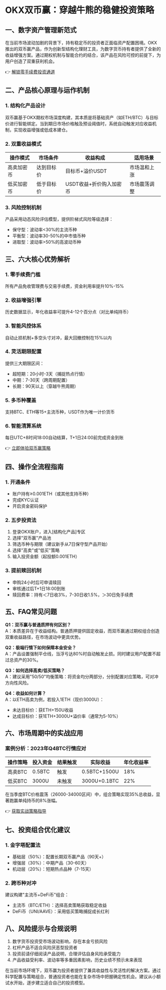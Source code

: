 # OKX双币赢：穿越牛熊的稳健投资策略

## 一、数字资产管理新范式
在当前市场波动加剧的背景下，持有稳定币的投资者正面临资产配置困境。OKX推出的双币赢产品，作为创新型结构化理财工具，为数字货币持有者提供了全新的收益增强方案。通过期权机制与智能合约的结合，该产品在风险可控的前提下，为用户创造了双重获利机会。

👉 [解锁零手续费投资通道](https://bit.ly/okx_welcome)

## 二、产品核心原理与运作机制
### 1. 结构化产品设计
双币赢基于OKX期权市场深度构建，其本质是将基础资产（如ETH/BTC）与目标价进行智能绑定。当到期日市场价格触及预设阈值时，系统自动触发对应收益机制，实现收益增强或低成本建仓。

### 2. 双重收益模式
| 操作模式   | 市场条件      | 收益构成                  | 适用场景          |
|------------|---------------|---------------------------|-------------------|
| 高卖加密币 | 达到目标价    | 目标币+溢价USDT           | 市场温和上涨      |
| 低买加密币 | 低于目标价    | USDT收益+折价购入加密币    | 市场震荡调整      |

### 3. 风险控制机制
产品采用动态风险评估模型，提供阶梯式风险等级选择：
- 保守型：波动率<30%的主流币种
- 平衡型：波动率30-50%的中市值币种
- 进取型：波动率>50%的高波动币种

## 三、六大核心优势解析
### 1. 零手续费门槛
所有产品免收管理费与交易手续费，资金利用率提升10%-15%

### 2. 收益增强引擎
历史数据显示，年化收益率可提升4-12个百分点（对比单纯持币）

### 3. 智能风控体系
自动止损机制+多空头寸对冲，最大回撤控制在15%以内

### 4. 灵活期限配置
提供三大期限区间：
- 超短期：20小时-3天（捕捉热点行情）
- 中期：7-30天（跨周期配置）
- 长期：90天以上（穿越牛熊周期）

### 5. 多币种覆盖
支持BTC、ETH等15+主流币种，USDT作为唯一计价货币

### 6. 智能清算系统
每日UTC+8时间18:00自动结算，T+1日24:00前完成资金到账

👉 [立即体验双币赢策略](https://bit.ly/okx_welcome)

## 四、操作全流程指南
### 1. 开通条件
- 账户持有≥0.001ETH（或其他支持币种）
- 完成KYC认证
- 开启资金密码保护

### 2. 五步投资法
1. 登录OKX账户，进入[结构化产品]专区
2. 选择"双币赢"产品池
3. 筛选币种与期限（建议新手从7日保守型产品开始）
4. 选择"高卖"或"低买"策略
5. 输入投资金额（起投额0.001ETH）

### 3. 提前赎回机制
- 申购24小时后可申请赎回
- 审核通过后T+1日18:00到账
- 赎回费率：持有＜7日收3%，7-30日收1.5%，＞30日免手续费

## 五、FAQ常见问题
**Q1：双币赢与普通质押有何区别？**  
A：本质差异在于收益结构。普通质押提供固定收益，而双币赢通过期权组合创造双重收益路径，在市场波动中更具优势。

**Q2：极端行情下如何保障本金安全？**  
A：产品设置强制平仓线，当浮亏达80%时自动触发止损。同时建议用户配置不超过总资产的30%。

**Q3：如何选择高卖/低买策略？**  
A：建议采用"50/50"均衡策略：将资金均分两部分，分别配置对应策略，可对冲方向性风险。

**Q4：收益如何计算？**  
A：以ETH高卖为例，若投入1ETH（现价3000U）：  
- 未达目标价：获ETH+150U收益  
- 达成目标价：获1ETH+3000U*溢价率（通常为5-10%）

## 六、市场周期中的实战应用
### 案例分析：2023年Q4BTC行情应对
| 操作策略 | 投入资金 | 结果触发 | 实际收益 | 年化收益率 |
|----------|----------|----------|----------|------------|
| 高卖BTC  | 0.5BTC   | 触发     | 0.5BTC+1500U | 18%        |
| 低买BTC  | 3000U    | 未触发   | 3000U+0.1BTC | 22%        |

在当季度BTC价格震荡（26000-34000区间）中，组合策略实现35%总收益，显著跑赢单纯持币的8%涨幅。

👉 [获取实战策略指导](https://bit.ly/okx_welcome)

## 七、投资组合优化建议
### 1. 金字塔配置法
- 基础层（50%）：配置长期双币赢产品（90天+）
- 增强层（30%）：中期产品（30-60天）
- 机动层（20%）：短期热点品种（7-15天）

### 2. 跨币种对冲
建议构建"主流币+DeFi币"组合：
- 主流币（BTC/ETH）：选择高卖策略获取稳定收益
- DeFi币（UNI/AAVE）：采用低买策略捕捉成长红利

## 八、风险提示与合规说明
1. 数字货币投资受市场波动影响，存在本金亏损风险
2. 杠杆产品不适合风险厌恶型投资者
3. 投资前请仔细阅读产品说明，合理评估自身风险承受能力
4. 产品收益受利率、波动率等多重因素影响，历史业绩不预示未来表现

在当前市场环境下，双币赢为投资者提供了兼具收益性与灵活性的解决方案。通过科学配置与策略组合，普通投资者也能在复杂市场中把握确定性机会。建议从小额试水开始，逐步建立适合自己的投资模型。